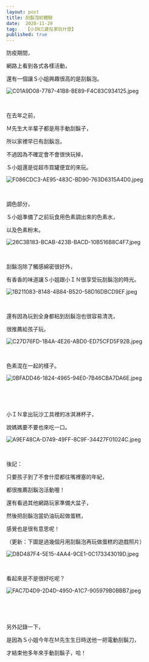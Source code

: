 ```yaml
---
layout: post
title: 刮鬍泡初體驗
date:  2020-11-29
tag:   【小IN三歲在家玩什麼】
published: true 
---
```

<p>防疫期間，</p>

<p>網路上看到各式各樣活動，</p>

<p>還有一個讓Ｓ小姐興趣很高的是刮鬍泡。</p>

<p><img alt="C01A9D08-7787-41B8-BE89-F4C83C934125.jpeg" src="https://pic.pimg.tw/smlife543/1606652365-2982054468-g_n.jpg" title="C01A9D08-7787-41B8-BE89-F4C83C934125.jpeg"></p>

<p>&nbsp;</p>

<p>在去年之前，</p>

<p>Ｍ先生大半輩子都是用手動刮鬍子，</p>

<p>所以家裡早已有刮鬍泡，</p>

<p>不過因為不確定會不會很快玩掉，</p>

<p>Ｓ小姐還是從超市買罐便宜的來玩。</p>

<p><img alt="F086CDC3-AE95-483C-BD90-763D6315A4D0.jpeg" src="https://pic.pimg.tw/smlife543/1606652336-2835111949-g_n.jpg" title="F086CDC3-AE95-483C-BD90-763D6315A4D0.jpeg"></p>

<p>&nbsp;</p>

<p>調色部分，</p>

<p>Ｓ小姐準備了之前玩食用色素調出來的色素水，</p>

<p>以及色素粉末。</p>

<p><img alt="26C3B183-BCAB-423B-BACD-10B516B8C4F7.jpeg" src="https://pic.pimg.tw/smlife543/1606652335-2157757235-g_n.jpg" title="26C3B183-BCAB-423B-BACD-10B516B8C4F7.jpeg"></p>

<p>&nbsp;</p>

<p>刮鬍泡除了觸感綿密很好外，</p>

<p>有香香的味道讓Ｓ小姐跟小ＩＮ很享受玩刮鬍泡的時光。</p>

<p><img alt="1B211083-8148-4B84-B520-58D16DBCD9EF.jpeg" src="https://pic.pimg.tw/smlife543/1606652335-1418551091-g_n.jpg" title="1B211083-8148-4B84-B520-58D16DBCD9EF.jpeg"></p>

<p>&nbsp;</p>

<p>還有因為玩到全身都粘到刮鬍泡也很容易清洗，</p>

<p>很推薦給孩子玩。</p>

<p><img alt="C27D76FD-1B4A-4E26-ABD0-ED75CFD5F92B.jpeg" src="https://pic.pimg.tw/smlife543/1606652335-2480703638-g_n.jpg" title="C27D76FD-1B4A-4E26-ABD0-ED75CFD5F92B.jpeg"></p>

<p>&nbsp;</p>

<p>色素混在一起的樣子。</p>

<p><img alt="0BFADD46-1824-4965-94E0-7B46CBA7DA6E.jpeg" src="https://pic.pimg.tw/smlife543/1606652352-3314629658-g_n.jpg" title="0BFADD46-1824-4965-94E0-7B46CBA7DA6E.jpeg"></p>

<p>&nbsp;</p>

<p>&nbsp;</p>

<p>小ＩＮ拿出玩沙工具裡的冰淇淋杯子，</p>

<p>說媽媽要不要也來吃一口。</p>

<p><img alt="A9EF48CA-D749-49FF-8C9F-34427F01024C.jpeg" src="https://pic.pimg.tw/smlife543/1606652361-3585465206-g_n.jpg" title="A9EF48CA-D749-49FF-8C9F-34427F01024C.jpeg"></p>

<p>&nbsp;</p>

<p>後記：</p>

<p>只要孩子到了不會什麼都往嘴裡塞的年紀，</p>

<p>都很推薦刮鬍泡活動喔！</p>

<p>還有看過其他網路玩家準備大盆子，</p>

<p>然後把刮鬍泡當奶油玩起做蛋糕，</p>

<p>感覺也是很有意思呢！</p>

<p>（更新：下圖是過幾個月用刮鬍泡再玩做蛋糕的遊戲照片）</p>

<p><img alt="D8D487F4-5E15-4AA4-9CE1-0C173343019D.jpeg" src="https://pic.pimg.tw/smlife543/1611062466-3694536051-g_n.jpg" title="D8D487F4-5E15-4AA4-9CE1-0C173343019D.jpeg"></p>

<p>&nbsp;</p>

<p>看起來是不是很好吃呢？</p>

<p><img alt="FAC7D4D9-2D4D-4950-A1C7-905979B0BBB7.jpeg" src="https://pic.pimg.tw/smlife543/1611062466-1740868680-g_n.jpg" title="FAC7D4D9-2D4D-4950-A1C7-905979B0BBB7.jpeg"></p>

<p>&nbsp;</p>

<p>&nbsp;</p>

<p>另外記錄一下，</p>

<p>是因為Ｓ小姐今年在Ｍ先生生日時送他一把電動刮鬍刀，</p>

<p>才結束他多年來手動刮鬍子，哈！</p>

<p>&nbsp;</p>

